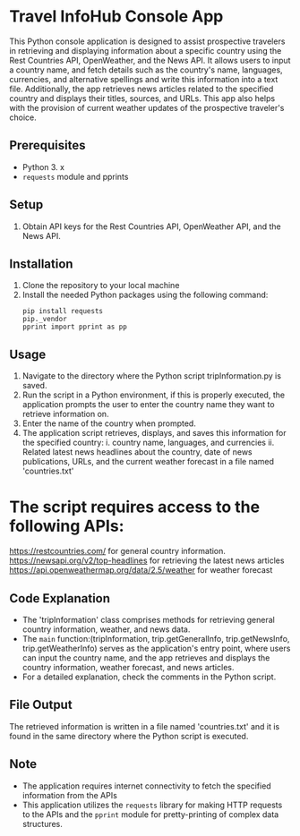 # Travel InfoHub Console App

This Python console application is designed to assist prospective travelers in retrieving and displaying information about a specific country using the Rest Countries API, OpenWeather, and the News API. It allows users to input a country name, and fetch details such as the country's name, languages, currencies, and alternative spellings and write this information into a text file. Additionally, the app retrieves news articles related to the specified country and displays their titles, sources, and URLs. This app also helps with the provision of current weather updates of the prospective traveler's choice.

## Prerequisites
- Python 3. x
- `requests` module and pprints

## Setup
1. Obtain API keys for the Rest Countries API, OpenWeather API, and the News API.
## Installation
1. Clone the repository to your local machine
2. Install the needed Python packages using the following command: 
   ```
   pip install requests 
   pip._vendor
   pprint import pprint as pp
   ```

## Usage
1. Navigate to the directory where the Python script tripInformation.py is saved.
2. Run the script in a Python environment, if this is properly executed, the application prompts the user to enter the country name they want to retrieve information on.
3. Enter the name of the country when prompted.
4. The application script retrieves, displays, and saves this information for the specified country:
    i. country name, languages, and currencies
   ii. Related latest news headlines about the country, date of news publications, URLs, and the current weather forecast in a file named 'countries.txt'

# The script requires access to the following APIs:
https://restcountries.com/ for general country information.
https://newsapi.org/v2/top-headlines for retrieving the latest news articles
https://api.openweathermap.org/data/2.5/weather for weather forecast

## Code Explanation
- The 'tripInformation' class comprises methods for retrieving general country information, weather, and news data.
- The `main` function:(tripInformation, trip.getGeneralInfo, trip.getNewsInfo,
trip.getWeatherInfo) serves as the application's entry point, where users can input the country name, and the app retrieves and displays the country information, weather forecast, and news articles.
- For a detailed explanation, check the comments in the Python script.

## File Output
The retrieved information is written in a file named 'countries.txt' and it is found in the same directory where the Python script is executed.

## Note
- The application requires internet connectivity to fetch the specified information from the APIs
- This application utilizes the `requests` library for making HTTP requests to the APIs and the `pprint` module for pretty-printing of complex data structures.





